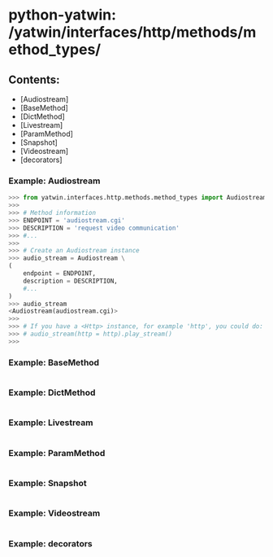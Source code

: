 # python-yatwin: /yatwin/interfaces/http/methods/method_types/

## Contents:
* [Audiostream]
* [BaseMethod]
* [DictMethod]
* [Livestream]
* [ParamMethod]
* [Snapshot]
* [Videostream]
* [decorators]

### Example: Audiostream
```python
>>> from yatwin.interfaces.http.methods.method_types import Audiostream
>>> 
>>> # Method information
>>> ENDPOINT = 'audiostream.cgi'
>>> DESCRIPTION = 'request video communication'
>>> #...
>>> 
>>> # Create an Audiostream instance
>>> audio_stream = Audiostream \
(
	endpoint = ENDPOINT,
	description = DESCRIPTION,
	#...
)
>>> audio_stream
<Audiostream(audiostream.cgi)>
>>> 
>>> # If you have a <Http> instance, for example 'http', you could do:
>>> # audio_stream(http = http).play_stream()
>>> 
```

### Example: BaseMethod
```python
```

### Example: DictMethod
```python
```

### Example: Livestream
```python
```

### Example: ParamMethod
```python
```

### Example: Snapshot
```python
```

### Example: Videostream
```python
```

### Example: decorators
```python
```
